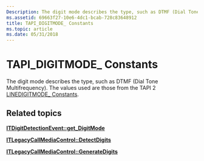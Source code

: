 ```yaml
---
Description: The digit mode describes the type, such as DTMF (Dial Tone Multifrequency). The values used are those from the TAPI 2 LINEDIGITMODE\_ Constants.
ms.assetid: 69663f27-10e6-4dc1-bcab-728c83648912
title: TAPI_DIGITMODE_ Constants
ms.topic: article
ms.date: 05/31/2018
---
```


# TAPI\_DIGITMODE\_ Constants

The digit mode describes the type, such as DTMF (Dial Tone Multifrequency). The values used are those from the TAPI 2 [LINEDIGITMODE\_ Constants](https://msdn.microsoft.com/library/ms735619(v=VS.85).aspx).

## Related topics

<dl> <dt>

[**ITDigitDetectionEvent::get\_DigitMode**](/windows/desktop/api/tapi3if/nf-tapi3if-itdigitdetectionevent-get_digitmode)
</dt> <dt>

[**ITLegacyCallMediaControl::DetectDigits**](/windows/desktop/api/tapi3if/nf-tapi3if-itlegacycallmediacontrol-detectdigits)
</dt> <dt>

[**ITLegacyCallMediaControl::GenerateDigits**](/windows/desktop/api/tapi3if/nf-tapi3if-itlegacycallmediacontrol-generatedigits)
</dt> </dl>

 

 



